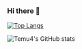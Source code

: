### Hi there 👋

[![Top Langs](https://github-readme-stats.vercel.app/api/top-langs/?username=temu4&layout=compact)](https://github.com/temu4/github-readme-stats)

![Temu4's GitHub stats](https://github-readme-stats.vercel.app/api?username=temu4&show_icons=true)

<!--
**Temu4/Temu4** is a ✨ _special_ ✨ repository because its `README.md` (this file) appears on your GitHub profile.

Here are some ideas to get you started:

- 🔭 I’m currently working on ...
- 🌱 I’m currently learning ...
- 👯 I’m looking to collaborate on ...
- 🤔 I’m looking for help with ...
- 💬 Ask me about ...
- 📫 How to reach me: ...
- 😄 Pronouns: ...
- ⚡ Fun fact: ...
-->
